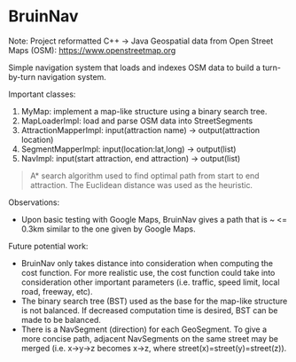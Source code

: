 # BruinNav

Note: Project reformatted C++ -> Java
Geospatial data from Open Street Maps (OSM): https://www.openstreetmap.org

Simple navigation system that loads and indexes OSM data to build a turn-by-turn navigation system.

Important classes:
1. MyMap: implement a map-like structure using a binary search tree.
2. MapLoaderImpl: load and parse OSM data into StreetSegments
3. AttractionMapperImpl: input(attraction name) -> output(attraction location)
4. SegmentMapperImpl: input(location:lat,long) -> output(list<street>)
5. NavImpl: input(start attraction, end attraction) -> output(list<directions>)
  > A* search algorithm used to find optimal path from start to end attraction. The Euclidean distance 
    was used as the heuristic.

Observations:
- Upon basic testing with Google Maps, BruinNav gives a path that is ~ <= 0.3km similar to the one 
  given by Google Maps.
  
Future potential work:
- BruinNav only takes distance into consideration when computing the cost function. For more realistic
  use, the cost function could take into consideration other important parameters (i.e. traffic, speed 
  limit, local road, freeway, etc).
- The binary search tree (BST) used as the base for the map-like structure is not balanced. If decreased 
  computation time is desired, BST can be made to be balanced.
- There is a NavSegment (direction) for each GeoSegment. To give a more concise path, adjacent NavSegments 
  on the same street may be merged (i.e. x->y->z becomes x->z, where street(x)=street(y)=street(z)).
